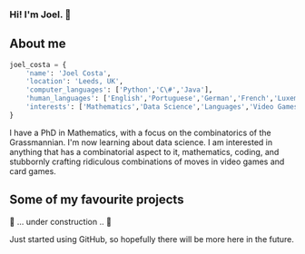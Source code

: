 ### Hi! I'm Joel. 👋

## About me

```python
joel_costa = {
    'name': 'Joel Costa',
    'location': 'Leeds, UK',
    'computer_languages': ['Python','C\#','Java'],
    'human_languages': ['English','Portuguese','German','French','Luxembourgish'],
    'interests': ['Mathematics','Data Science','Languages','Video Games','Card Games']
}
```
I have a PhD in Mathematics, with a focus on the combinatorics of the Grassmannian. I'm now learning about data science. I am interested in anything that has a combinatorial aspect to it, mathematics, coding, and stubbornly crafting ridiculous combinations of moves in video games and card games.

## Some of my favourite projects

🚧 ... under construction .. 🚧

Just started using GitHub, so hopefully there will be more here in the future.


<!--
**JCR94/JCR94** is a ✨ _special_ ✨ repository because its `README.md` (this file) appears on your GitHub profile.

Here are some ideas to get you started:

- 🔭 I’m currently working on ...
- 🌱 I’m currently learning ...
- 👯 I’m looking to collaborate on ...
- 🤔 I’m looking for help with ...
- 💬 Ask me about ...
- 📫 How to reach me: ...
- 😄 Pronouns: ...
- ⚡ Fun fact: ...
-->
